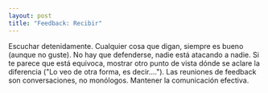 ```yaml
---
layout: post
title: "Feedback: Recibir"
---
```

Escuchar detenidamente.
Cualquier cosa que digan, siempre es bueno (aunque no guste).
No hay que defenderse, nadie está atacando a nadie.
Si te parece que está equivoca, mostrar otro punto de vista dónde se aclare la diferencia ("Lo veo de otra forma, es decir....").
Las reuniones de feedback son conversaciones, no monólogos.
Mantener la comunicación efectiva.


